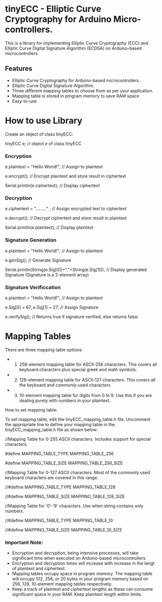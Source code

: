 # tinyECC - Elliptic Curve Cryptography for Arduino Micro-controllers.

This is a library for implementing Elliptic Curve Cryptography (ECC) and Elliptic Curve Digital Signature Algorithm (ECDSA) on Arduino-based microcontrollers

## Features
- Elliptic Curve Cryptography for Arduino-based microcontrollers.
- Elliptic Curve Digital Signature Algorithm.
- Three different mapping tables to choose from as per your application.
- Mapping table is stored in program memory to save RAM space
- Easy-to-use

# How to use Library

Create an object of class tinyECC: 

tinyECC e;    // object e of class tinyECC

### Encryption

e.plaintext = "Hello World!"; // Assign to plaintext

e.encrypt();                   // Encrypt plaintext and store result in ciphertext

Serial.println(e.ciphertext); // Display ciphertext

### Decryption

e.ciphertext = "........." ;   // Assign encrypted text to ciphertext

e.decrypt();                   // Decrypt ciphertext and store result in plaintext

Serial.println(e.plaintext); // Display plaintext

### Signature Generation

e.plaintext = "Hello World!"; // Assign to plaintext

e.genSig();                   // Generate Signature

Serial.println(String(e.Sig[0])+","+String(e.Sig[1])); // Display generated Signature (Signature is a 2-element array)

### Signature Verificcation

e.plaintext = "Hello World!"; // Assign to plaintext

e.Sig[0] = 67, e.Sig[1] = 27;   // Assign Signature

e.verifySig();                 // Returns true if signature verified, else returns false.    



# Mapping Tables

There are three mapping table options:
- 1. 256-element mapping table for ASCII-256 characters. This covers all keyboard characters plus special greek and math symbols.
- 2. 128-element mapping table for ASCII-127 characters. This covers all the keyboard and commonly-used characters
- 3. 10-element mapping table for digits from 0 to 9. Use this if you are dealing purely with numbers in your plaintext.

How to set mapping table:

To set mapping table, edit the tinyECC_mapping_table.h file. Uncomment the appropriate line to define your mapping table in the tinyECC_mapping_table.h file as shown below:

//Mapping Table for 0-255 ASCII characters. Includes support for special characters. 

#define MAPPING_TABLE_TYPE  MAPPING_TABLE_256

#define MAPPING_TABLE_SIZE  MAPPING_TABLE_256_SIZE

//Mapping Table for 0-127 ASCII characters. Most of the commonly used keyboard characters are covered in this range.

//#define MAPPING_TABLE_TYPE  MAPPING_TABLE_128

//#define MAPPING_TABLE_SIZE  MAPPING_TABLE_128_SIZE

//Mapping Table for '0'-'9' characters. Use when string contains only numbers.

//#define MAPPING_TABLE_TYPE  MAPPING_TABLE_10

//#define MAPPING_TABLE_SIZE  MAPPING_TABLE_10_SIZE

### Important Note:
- Encryption and decryption, being intensive processes, will take significant time when executed on Arduino-based microcontrollers. 
- Encryption and decryption times will increase with increase in the lengt of plaintext and ciphertext.  
- Mapping tables occupy space in program memory. The mapping table will occupy 512, 256, or 20 bytes in your program memory based on 256, 128, 10-element mapping tables respectively. 
- Keep a track of plaintext and ciphertext lengths as these can consume significant space in your RAM. Keep plaintext length within limits. 
